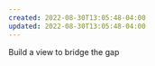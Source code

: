 ```yaml
---
created: 2022-08-30T13:05:48-04:00
updated: 2022-08-30T13:05:48-04:00
---
```

Build a view to bridge the gap 